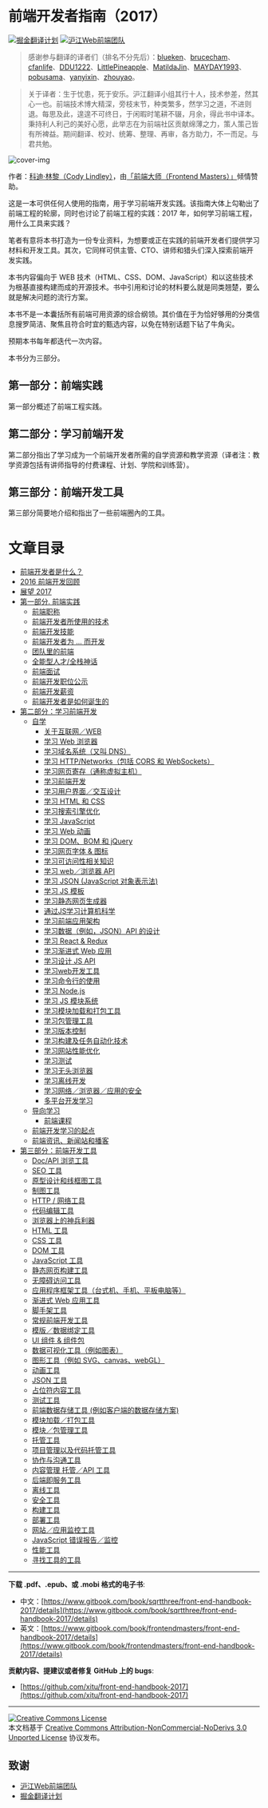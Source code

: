 # 前端开发者指南（2017）

[![掘金翻译计划](https://rawgit.com/aleen42/badges/master/src/juejin_translation.svg)](https://github.com/xitu/gold-miner/)
[![沪江Web前端团队](https://cdn.rawgit.com/Hujiang-FE/icons/fff32467/logo.svg)](https://github.com/hujiang-fe)

> 感谢参与翻译的译者们（排名不分先后）：[blueken](https://github.com/blueken)、[brucecham](https://github.com/brucecham)、[cfanlife](https://github.com/cfanlife)、[DDU1222](https://github.com/DDU1222)、[LittlePineapple](https://github.com/LittlePineapple)、[MatildaJin](https://github.com/MatildaJin)、[MAYDAY1993](https://github.com/MAYDAY1993)、[pobusama](https://github.com/pobusama)、[yanyixin](https://github.com/yanyixin)、[zhouyao](https://github.com/zhouyao)。

> 关于译者：生于忧患，死于安乐。沪江翻译小组其行十人，技术参差，然其心一也。前端技术博大精深，旁枝末节，种类繁多，然学习之道，不进则退。每思及此，遑遑不可终日，于闲暇时笔耕不辍，月余，得此书中译本。秉持利人利己的美好心愿，此举志在为前端社区贡献绵薄之力，策人策己皆有所裨益。期间翻译、校对、统筹、整理、再审，各方助力，不一而足。与君共勉。

![cover-img](http://frontendmasters.com/books/front-end-handbook/2017/cover.jpg)

作者：[科迪·林黎（Cody Lindley）](http://codylindley.com/)，由[「前端大师（Frontend Masters）」](https://frontendmasters.com/)倾情赞助。

这是一本可供任何人使用的指南，用于学习前端开发实践。该指南大体上勾勒出了前端工程的轮廓，同时也讨论了前端工程的实践：2017 年，如何学习前端工程，用什么工具来实践？

笔者有意将本书打造为一份专业资料，为想要或正在实践的前端开发者们提供学习材料和开发工具。其次，它同样可供主管、CTO、讲师和猎头们深入探索前端开发实践。

本书内容偏向于 WEB 技术（HTML、CSS、DOM、JavaScript）和以这些技术为根基直接构建而成的开源技术。书中引用和讨论的材料要么就是同类翘楚，要么就是解决问题的流行方案。

本书不是一本囊括所有前端可用资源的综合纲领。其价值在于为恰好够用的分类信息搜罗简洁、聚焦且符合时宜的甄选内容，以免在特别话题下钻了牛角尖。

预期本书每年都迭代一次内容。

本书分为三部分。

## 第一部分：前端实践

第一部分概述了前端工程实践。

## 第二部分：学习前端开发

第二部分指出了学习成为一个前端开发者所需的自学资源和教学资源（译者注：教学资源包括有讲师指导的付费课程、计划、学院和训练营）。

## 第三部分：前端开发工具

第三部分简要地介绍和指出了一些前端圈內的工具。

# 文章目录

* [前端开发者是什么？](what-is-a-FD.md)
* [2016 前端开发回顾](recap.md)
* [展望 2017](2017.md)
* [第一部分. 前端实践](practice.md)
  * [前端职称](practice/types-of-front-end-dev.md)
  * [前端开发者所使用的技术](practice/tech-employed-by-fd.md)
  * [前端开发技能](practice/skills.md)
  * [前端开发者为 ... 而开发](practice/fd-dev-for.md)
  * [团队里的前端](practice/team.md)
  <!--- * [Front-End Terms](template.md) -->
  * [全能型人才/全栈神话](practice/myth.md)
  * [前端面试](practice/interview-q.md)
  * [前端开发职位公示](practice/jobboards.md)
  * [前端开发薪资](practice/salaries.md)
  * [前端开发者是如何诞生的](practice/making-fd.md)
* [第二部分：学习前端开发](learning.md)
  * [自学](learning/self-direct-learning.md)
    * [关于互联网／WEB](learning/internet.md)
    * [学习 Web 浏览器](learning/browsers.md)
    * [学习域名系统（又叫 DNS）](learning/dns.md)
    * [学习 HTTP/Networks（包括 CORS 和 WebSockets）](learning/http-networks.md)
    * [学习网页寄存（通称虚拟主机）](learning/hosting.md)
    * [学习前端开发](learning/front-end.md)
    * [学习用户界面／交互设计](learning/ui-design-patterns.md)
    * [学习 HTML 和 CSS](learning/html-css.md)
    * [学习搜索引擎优化](learning/seo.md)
    * [学习 JavaScript](learning/javascript.md)
    * [学习 Web 动画](learning/animation.md)
    * [学习 DOM、BOM 和 jQuery](learning/dom.md)
    * [学习网页字体 & 图标](learning/fonts.md)
    * [学习可访问性相关知识](learning/accessibility.md)
    * [学习 web／浏览器 API](learning/web-api.md)
    * [学习 JSON (JavaScript 对象表示法)](learning/json.md)
    * [学习 JS 模板](learning/templates.md)
    * [学习静态网页生成器](learning/static.md)
    * [通过JS学习计算机科学](learning/cs.md)
    * [学习前端应用架构](learning/front-end-apps.md)
    * [学习数据（例如，JSON）API 的设计](learning/data-api.md)
    * [学习 React & Redux](learning/react-redux.md)
    * [学习渐进式 Web 应用](learning/pwa.md)
    * [学习设计 JS API](learning/js-api.md)
    * [学习web开发工具](learning/browser-dev-tools.md)
    * [学习命令行的使用](learning/cli.md)
    * [学习 Node.js](learning/node.md)
    * [学习 JS 模块系统](learning/module.md)
    * [学习模块加载和打包工具](learning/module-bundlers-loaders.md)
    * [学习包管理工具](learning/package-manager.md)
    * [学习版本控制](learning/version-control.md)
    * [学习构建及任务自动化技术](learning/build.md)
    * [学习网站性能优化](learning/perf.md)
    * [学习测试](learning/test.md)
    * [学习无头浏览器](learning/headless-browsers.md)
    * [学习离线开发](learning/offline.md)
    * [学习网络／浏览器／应用的安全](learning/security.md)
    * [多平台开发学习](learning/multi-device-dev.md)
  * [导向学习](learning/direct-learning.md)
    * [前端课程](learning/courses.md)
  * [前端开发学习的起点](learning/learn-from.md)
  * [前端资讯、新闻站和播客](learning/news-podcasts.md)
* [第三部分：前端开发工具](tools.md)
  * [Doc/API 浏览工具](tools/browsedocs.md)
  * [SEO 工具](tools/seo.md)
  * [原型设计和线框图工具](tools/proto.md)
  * [制图工具](tools/diagram.md)
  * [HTTP / 网络工具](tools/http.md)
  * [代码编辑工具](tools/code-editor.md)
  * [浏览器上的神兵利器](tools/browser.md)
  * [HTML 工具](tools/html.md)
  * [CSS 工具](tools/css.md)
  * [DOM 工具](tools/dom.md)
  * [JavaScript 工具](tools/js.md)
  * [静态网页构建工具](tools/static.md)
  * [无障碍访问工具](tools/accessibility.md)
  * [应用程序框架工具（台式机、手机、平板电脑等）](tools/apps.md)
  * [渐进式 Web 应用工具](tools/pwa.md)
  * [脚手架工具](tools/scaffolding.md)
  * [常规前端开发工具](tools/dev-tools.md)
  * [模版／数据绑定工具](tools/templates.md)
  * [UI 组件 & 组件包](tools/ui.md)
  * [数据可视化工具（例如图表）](tools/charting.md)
  * [图形工具（例如 SVG、canvas、webGL）](tools/graphics.md)
  * [动画工具](tools/animation.md)
  * [JSON 工具](tools/json.md)
  * [占位符内容工具](tools/placeholder.md)
  * [测试工具](tools/testing.md)
  * [前端数据存储工具 (例如客户端的数据存储方案)](tools/db.md)
  * [模块加载／打包工具](tools/loaders.md)
  * [模块／包管理工具](tools/repo.md)
  * [托管工具](tools/hosting.md)
  * [项目管理以及代码托管工具](tools/project-hosting.md)
  * [协作与沟通工具](tools/comm.md)
  * [内容管理 托管／API 工具](tools/cms.md)
  * [后端即服务工具](tools/baas.md)
  * [离线工具](tools/offline.md)
  * [安全工具](tools/security.md)
  * [构建工具](tools/task.md)
  * [部署工具](tools/deploy.md)
  * [网站／应用监控工具](tools/uptime.md)
  * [JavaScript 错误报告／监控](tools/error.md)
  * [性能工具](tools/perf.md)
  * [寻找工具的工具](tools/find-tools.md)

***

**下载 .pdf、.epub、或 .mobi 格式的电子书**:

* 中文：[https://www.gitbook.com/book/sqrtthree/front-end-handbook-2017/details](https://www.gitbook.com/book/sqrtthree/front-end-handbook-2017/details)
* 英文：[https://www.gitbook.com/book/frontendmasters/front-end-handbook-2017/details](https://www.gitbook.com/book/frontendmasters/front-end-handbook-2017/details)

**贡献内容、提建议或者修复 GitHub 上的 bugs**:

* [https://github.com/xitu/front-end-handbook-2017](https://github.com/xitu/front-end-handbook-2017)

***

<a rel="license" href="http://creativecommons.org/licenses/by-nc-nd/3.0/"><img alt="Creative Commons License" style="border-width:0" src="https://i.creativecommons.org/l/by-nc-nd/3.0/88x31.png" /></a><br />本文档基于 <a rel="license" href="http://creativecommons.org/licenses/by-nc-nd/3.0/">Creative Commons Attribution-NonCommercial-NoDerivs 3.0 Unported License</a> 协议发布。

## 致谢

- [沪江Web前端团队](https://github.com/hujiang-fe)
- [掘金翻译计划](https://github.com/xitu/gold-miner/)
